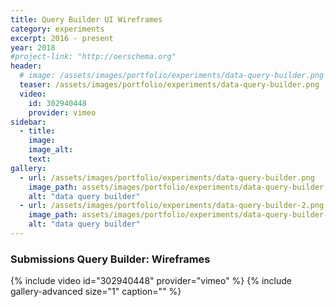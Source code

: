 ```yaml
---
title: Query Builder UI Wireframes
category: experiments
excerpt: 2016 - present
year: 2018
#project-link: "http://oerschema.org"
header:
  # image: /assets/images/portfolio/experiments/data-query-builder.png
  teaser: /assets/images/portfolio/experiments/data-query-builder.png
  video:
    id: 302940448
    provider: vimeo
sidebar:
  - title:
    image:
    image_alt:
    text:
gallery:
  - url: /assets/images/portfolio/experiments/data-query-builder.png
    image_path: assets/images/portfolio/experiments/data-query-builder.png
    alt: "data query builder"
  - url: /assets/images/portfolio/experiments/data-query-builder-2.png
    image_path: assets/images/portfolio/experiments/data-query-builder-2.png
    alt: "data query builder"
---
```

### Submissions Query Builder: Wireframes
{% include video id="302940448" provider="vimeo" %}
{% include gallery-advanced size="1" caption="" %}
